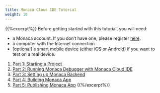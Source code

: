 ```yaml
---
title: Monaca Cloud IDE Tutorial
weight: 10
---
```


{{%excerpt%}}
Before getting started with this tutorial, you will need:

- a Monaca account. If you don’t have one, please register [here](https://monaca.mobi/en/register/start).
- a computer with the Internet connection
- [optional] a smart mobile device (either iOS or Android) if you want to test on a real device.

1. [Part 1: Starting a Project](/en/tutorials/monaca_ide/starting_project/)
2. [Part 2: Running Monaca Debugger with Monaca Cloud IDE](/en/tutorials/monaca_ide/testing_debugging/)
3. [Part 3: Setting up Monaca Backend](/en/tutorials/monaca_ide/adding_backend/)
4. [Part 4: Building Monaca App](/en/tutorials/monaca_ide/building_app/)
5. [Part 5: Publishing Monaca App](/en/tutorials/monaca_ide/publishing_app/)
{{%/excerpt%}}
